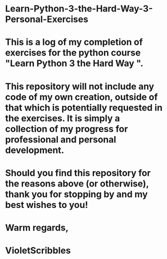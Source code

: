 # Learn-Python-3-the-Hard-Way-3-Personal-Exercises

# This is a log of my completion of exercises for the python course "Learn Python 3 the Hard Way ". 
# 
# This repository will not include any code of my own creation, outside of that which is potentially requested in the exercises. It is simply a collection of my progress for professional and personal development.
#
# Should you find this repository for the reasons above (or otherwise), thank you for stopping by and my best wishes to you!
#
# Warm regards,
# VioletScribbles

